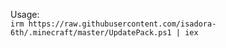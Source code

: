 Usage:  
```irm https://raw.githubusercontent.com/isadora-6th/.minecraft/master/UpdatePack.ps1 | iex```

